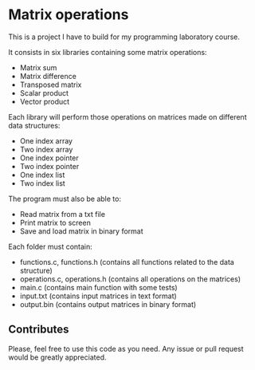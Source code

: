 Matrix operations
=================

This is a project I have to build for my programming laboratory course.

It consists in six libraries containing some matrix operations:

- Matrix sum
- Matrix difference
- Transposed matrix
- Scalar product
- Vector product

Each library will perform those operations on matrices made on different data structures:

- One index array
- Two index array
- One index pointer
- Two index pointer
- One index list
- Two index list

The program must also be able to:

- Read matrix from a txt file
- Print matrix to screen
- Save and load matrix in binary format

Each folder must contain:

- functions.c, functions.h
  (contains all functions related to the data structure)
- operations.c, operations.h
  (contains all operations on the matrices)
- main.c
  (contains main function with some tests)
- input.txt
  (contains input matrices in text format)
- output.bin
  (contains output matrices in binary format)

Contributes
-----------

Please, feel free to use this code as you need. Any issue or pull request would be greatly appreciated.
